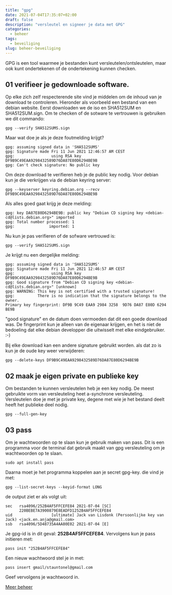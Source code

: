 ```yaml
---
title: "gpg"
date: 2021-07-04T17:35:07+02:00
draft: false
description: "versleutel en signeer je data met GPG"
categories:
  - beheer
tags:
  - beveiliging
slug: beheer-beveiliging
---
```

GPG is een tool waarmee je bestanden kunt versleutelen/ontsleutelen, maar ook kunt ondertekenen of de ondertekening kunnen checken.

<!--more-->

## 01 verifieer je gedownloade software.

Op elke zich zelf respecterende site vind je middelen om de inhoud van je download te controleren. Hieronder als voorbeeld een bestand van een debian website. Eerst downloaden we de iso en SHA512SUM en SHA512SUM.sign. Om te checken of de sotware te vertrouwen is gebruiken we dit commando:

    gpg --verify SHA512SUMS.sign

Maar wat doe je als je deze foutmelding krijgt?

    gpg: assuming signed data in 'SHA512SUMS'
    gpg: Signature made Fri 11 Jun 2021 12:46:57 AM CEST
    gpg:                using RSA key DF9B9C49EAA9298432589D76DA87E80D6294BE9B
    gpg: Can't check signature: No public key

Om deze download te verifieren heb je de public key nodig. Voor debian kun je die verkrijgen via de debian keyring server:

    gpg --keyserver keyring.debian.org --recv DF9B9C49EAA9298432589D76DA87E80D6294BE9B

Als alles goed gaat krijg je deze melding:

    gpg: key DA87E80D6294BE9B: public key "Debian CD signing key <debian-cd@lists.debian.org>" imported
    gpg: Total number processed: 1
    gpg:               imported: 1

Nu kun je pas verifieren of de sofware vertrouwd is:

    gpg --verify SHA512SUMS.sign

Je krijgt nu een dergelijke melding:

    gpg: assuming signed data in 'SHA512SUMS'
    gpg: Signature made Fri 11 Jun 2021 12:46:57 AM CEST
    gpg:                using RSA key DF9B9C49EAA9298432589D76DA87E80D6294BE9B
    gpg: Good signature from "Debian CD signing key <debian-cd@lists.debian.org>" [unknown]
    gpg: WARNING: This key is not certified with a trusted signature!
    gpg:          There is no indication that the signature belongs to the owner.
    Primary key fingerprint: DF9B 9C49 EAA9 2984 3258  9D76 DA87 E80D 6294 BE9B

"good signature" en de datum doen vermoeden dat dit een goede download was.
De fingerprint kun je alleen van de eigenaar krijgen, en het is niet de bedoeling dat elke debian developper die uitwisselt met elke eindgebruiker. :-)

Bij elke download kan een andere signature gebruikt worden. als dat zo is kun je de oude key weer verwijderen:

    gpg --delete-keys DF9B9C49EAA9298432589D76DA87E80D6294BE9B

## 02 maak je eigen private en publieke key

Om bestanden te kunnen versleutelen heb je een key nodig. De meest gebruikte vorm van versleuteling heet a-synchrone versleuteling. Versleutelen doe je met je private key, degene met wie je het bestand deelt heeft het publieke deel nodig.

    gpg --full-gen-key

## 03 pass

Om je wachtwoorden op te slaan kun je gebruik maken van pass. Dit is een programma voor de terminal dat gebruik maakt van gpg versleuteling om je wachtwoorden op te slaan.

    sudo apt install pass

Daarna moet je het programma koppelen aan je secret gpg-key. die vind je met:

    gpg --list-secret-keys --keyid-format LONG

de output ziet er als volgt uit:

    sec   rsa4096/252B4AF5FFCEFE84 2021-07-04 [SC]
          220BEBE7A3900879E8EADFD1252B4AF5FFCEFE84
    uid                 [ultimate] Jack van Lisdonk (Persoonlijke key van Jack) <jack.en.anja@gmail.com>
    ssb   rsa4096/5D48735A4AA80E02 2021-07-04 [E]

Je gpg-id is in dit geval: **252B4AF5FFCEFE84**. Vervolgens kun je pass initieren met:

    pass init "252B4AF5FFCEFE84"

Een nieuw wachtwoord stel je in met:

    pass insert gmail/stauntonel@gmail.com

Geef vervolgens je wachtwoord in.

[Meer beheer](/categories/beheer)
